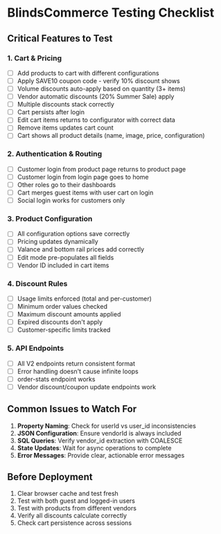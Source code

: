 # BlindsCommerce Testing Checklist

## Critical Features to Test

### 1. Cart & Pricing
- [ ] Add products to cart with different configurations
- [ ] Apply SAVE10 coupon code - verify 10% discount shows
- [ ] Volume discounts auto-apply based on quantity (3+ items)
- [ ] Vendor automatic discounts (20% Summer Sale) apply
- [ ] Multiple discounts stack correctly
- [ ] Cart persists after login
- [ ] Edit cart items returns to configurator with correct data
- [ ] Remove items updates cart count
- [ ] Cart shows all product details (name, image, price, configuration)

### 2. Authentication & Routing
- [ ] Customer login from product page returns to product page
- [ ] Customer login from login page goes to home
- [ ] Other roles go to their dashboards
- [ ] Cart merges guest items with user cart on login
- [ ] Social login works for customers only

### 3. Product Configuration
- [ ] All configuration options save correctly
- [ ] Pricing updates dynamically
- [ ] Valance and bottom rail prices add correctly
- [ ] Edit mode pre-populates all fields
- [ ] Vendor ID included in cart items

### 4. Discount Rules
- [ ] Usage limits enforced (total and per-customer)
- [ ] Minimum order values checked
- [ ] Maximum discount amounts applied
- [ ] Expired discounts don't apply
- [ ] Customer-specific limits tracked

### 5. API Endpoints
- [ ] All V2 endpoints return consistent format
- [ ] Error handling doesn't cause infinite loops
- [ ] order-stats endpoint works
- [ ] Vendor discount/coupon update endpoints work

## Common Issues to Watch For

1. **Property Naming**: Check for userId vs user_id inconsistencies
2. **JSON Configuration**: Ensure vendorId is always included
3. **SQL Queries**: Verify vendor_id extraction with COALESCE
4. **State Updates**: Wait for async operations to complete
5. **Error Messages**: Provide clear, actionable error messages

## Before Deployment

1. Clear browser cache and test fresh
2. Test with both guest and logged-in users
3. Test with products from different vendors
4. Verify all discounts calculate correctly
5. Check cart persistence across sessions